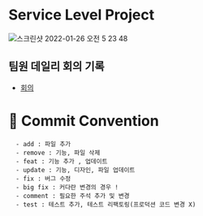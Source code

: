 # Service Level Project

![스크린샷 2022-01-26 오전 5 23 48](https://user-images.githubusercontent.com/42762236/151053787-e62a7098-7871-4c06-b3ad-e3eeb2e8609b.png)


## 팀원 데일리 회의 기록
- [회의](https://www.notion.so/SLP-65d543aa35d14911a22f41a4815b84df)


# :memo: Commit Convention

```
  - add : 파일 추가
  - remove : 기능, 파일 삭제
  - feat : 기능 추가 , 업데이트
  - update : 기능, 디자인, 파일 업데이트
  - fix : 버그 수정
  - big fix : 커다란 변경의 경우 !
  - comment : 필요한 주석 추가 및 변경   
  - test : 테스트 추가, 테스트 리팩토링(프로덕션 코드 변경 X) 
```
